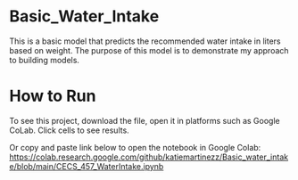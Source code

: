 # Basic_Water_Intake
This is a basic model that predicts the recommended water intake in liters based on weight. The purpose of this model is to demonstrate my approach to building models. 

# How to Run
To see this project, download the file, open it in platforms such as Google CoLab. Click cells to see results.

Or copy and paste link below to open the notebook in Google Colab:
  https://colab.research.google.com/github/katiemartinezz/Basic_water_intake/blob/main/CECS_457_WaterIntake.ipynb

